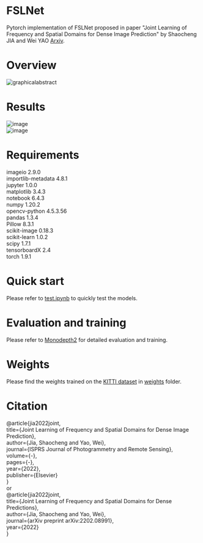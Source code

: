# FSLNet
Pytorch implementation of FSLNet proposed in paper "Joint Learning of Frequency and Spatial Domains for Dense Image Prediction" by Shaocheng JIA and Wei YAO [Arxiv](https://arxiv.org/abs/2202.08991).

# Overview
![graphicalabstract](https://user-images.githubusercontent.com/48814384/199497474-e9a0e1be-bf02-4ae2-bf77-77e2cbcfc9aa.jpg)

# Results
![image](https://user-images.githubusercontent.com/48814384/199512209-bcc6ac01-a7af-496d-b8b7-09bac826ea7e.png)  
![image](https://user-images.githubusercontent.com/48814384/199512420-edb46f75-4f4b-4b4a-8999-94e6078082be.png)

# Requirements 
imageio             2.9.0   
importlib-metadata  4.8.1  
jupyter             1.0.0  
matplotlib          3.4.3  
notebook            6.4.3  
numpy               1.20.2  
opencv-python       4.5.3.56  
pandas              1.3.4  
Pillow              8.3.1  
scikit-image        0.18.3  
scikit-learn        1.0.2  
scipy               1.7.1  
tensorboardX        2.4  
torch               1.9.1  

# Quick start
Please refer to [test.ipynb](./test.ipynb) to quickly test the models.

# Evaluation and training
Please refer to [Monodepth2](https://github.com/nianticlabs/monodepth2) for detailed evaluation and training.

# Weights
Please find the weights trained on the [KITTI dataset](https://www.cvlibs.net/datasets/kitti/) in [weights](./weights) folder.

# Citation
@article{jia2022joint,  
   title={Joint Learning of Frequency and Spatial Domains for Dense Image Prediction},  
   author={Jia, Shaocheng and Yao, Wei},  
   journal={ISPRS Journal of Photogrammetry and Remote Sensing},  
   volume={-},  
   pages={-},  
   year={2022},  
   publisher={Elsevier}  
}  
or  
@article{jia2022joint,  
  title={Joint Learning of Frequency and Spatial Domains for Dense Predictions},  
  author={Jia, Shaocheng and Yao, Wei},  
  journal={arXiv preprint arXiv:2202.08991},  
  year={2022}  
}  

